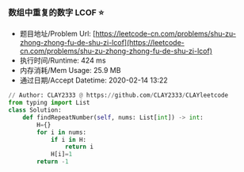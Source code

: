 
### 数组中重复的数字 LCOF :star:
- 题目地址/Problem Url: [https://leetcode-cn.com/problems/shu-zu-zhong-zhong-fu-de-shu-zi-lcof](https://leetcode-cn.com/problems/shu-zu-zhong-zhong-fu-de-shu-zi-lcof)
- 执行时间/Runtime: 424 ms 
- 内存消耗/Mem Usage: 25.9 MB
- 通过日期/Accept Datetime: 2020-02-14 13:22
```python
// Author: CLAY2333 @ https://github.com/CLAY2333/CLAYleetcode
from typing import List
class Solution:
    def findRepeatNumber(self, nums: List[int]) -> int:
        H={}
        for i in nums:
            if i in H:
                return i
            H[i]=1
        return -1

```
